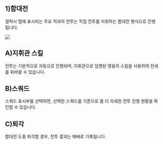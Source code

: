 ## 1)함대전

 갤럭시 맵에 표시되는 주요 적과의 전투는 직접 전투를 지휘하는 함대전 형식으로 진행됩니다.

![](https://s3.ap-northeast-2.amazonaws.com/an2img/guide/503_001FleetBattle.png)



## A)지휘관 스킬

 전투는 기본적으로 자동으로 진행되며, 지휘관으로 임명된 영웅의 스킬을 사용하여 전세를 뒤바꿀 수 있습니다.



## B)스쿼드

 스쿼드 표시부를 선택하면, 선택한 스쿼드를 기준으로 좀 더 자세한 전투 진행 현황을 확인할 수 있습니다.



## C)퇴각

 함대전 도중 퇴각할 경우, 전투 결과는 패배로 기록됩니다.